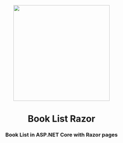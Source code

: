 <p align="center"><img src="https://user-images.githubusercontent.com/34022590/111371494-2cd65500-86a2-11eb-8479-f2241d6b6e51.jpg" width="300px"></p>

<h1 align="center">
    <strong>Book List Razor</strong>
</h1>
<h3 align="center">
    <p>Book List in ASP.NET Core with Razor pages</p>
</h3>

